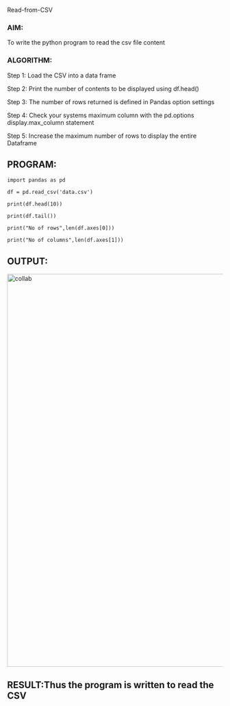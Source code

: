 Read-from-CSV
### AIM:
To write the python program to read the csv file content

### ALGORITHM:
Step 1:
Load the CSV into a data frame

Step 2:
Print the number of contents to be displayed using df.head()

Step 3:
The number of rows returned is defined in Pandas option settings

Step 4:
Check your systems maximum column with the pd.options display.max_column statement

Step 5:
Increase the maximum number of rows to display the entire Dataframe

## PROGRAM:
~~~
import pandas as pd

df = pd.read_csv('data.csv')

print(df.head(10))

print(df.tail())

print("No of rows",len(df.axes[0]))

print("No of columns",len(df.axes[1]))
~~~
## OUTPUT:
<img width="917" alt="collab" src="https://user-images.githubusercontent.com/94836154/154624854-476d6692-d9fd-4482-84ee-9d5b632fd4d2.png">


## RESULT:Thus the program is written to read the CSV
